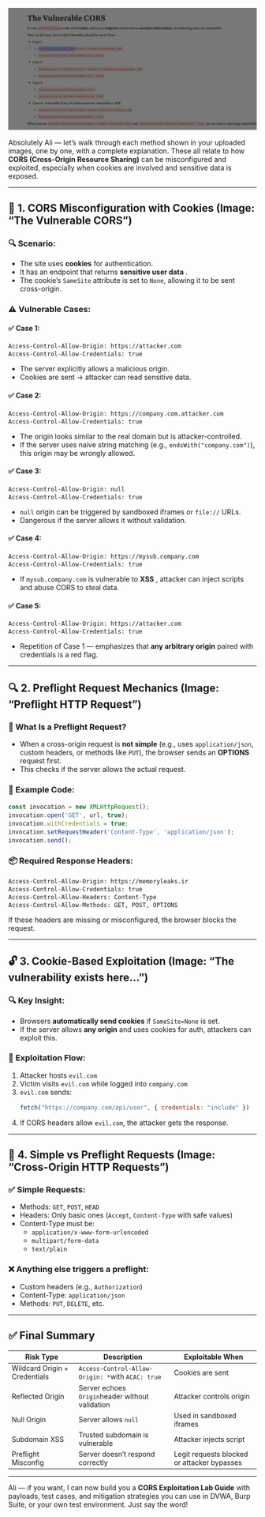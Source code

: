 ![1758390391294](image/vulnerable_cors/1758390391294.png)



Absolutely Ali — let’s walk through each method shown in your uploaded images, one by one, with a complete explanation. These all relate to how **CORS (Cross-Origin Resource Sharing)** can be misconfigured and exploited, especially when cookies are involved and sensitive data is exposed.

---

## 🧨 1. CORS Misconfiguration with Cookies (Image: “The Vulnerable CORS”)

### 🔍 Scenario:

* The site uses **cookies** for authentication.
* It has an endpoint that returns  **sensitive user data** .
* The cookie’s `SameSite` attribute is set to `None`, allowing it to be sent cross-origin.

### ⚠️ Vulnerable Cases:

#### ✅ Case 1:

```http
Access-Control-Allow-Origin: https://attacker.com
Access-Control-Allow-Credentials: true
```

* The server explicitly allows a malicious origin.
* Cookies are sent → attacker can read sensitive data.

#### ✅ Case 2:

```http
Access-Control-Allow-Origin: https://company.com.attacker.com
Access-Control-Allow-Credentials: true
```

* The origin looks similar to the real domain but is attacker-controlled.
* If the server uses naive string matching (e.g., `endsWith("company.com")`), this origin may be wrongly allowed.

#### ✅ Case 3:

```http
Access-Control-Allow-Origin: null
Access-Control-Allow-Credentials: true
```

* `null` origin can be triggered by sandboxed iframes or `file://` URLs.
* Dangerous if the server allows it without validation.

#### ✅ Case 4:

```http
Access-Control-Allow-Origin: https://mysub.company.com
Access-Control-Allow-Credentials: true
```

* If `mysub.company.com` is vulnerable to  **XSS** , attacker can inject scripts and abuse CORS to steal data.

#### ✅ Case 5:

```http
Access-Control-Allow-Origin: https://attacker.com
Access-Control-Allow-Credentials: true
```

* Repetition of Case 1 — emphasizes that **any arbitrary origin** paired with credentials is a red flag.

---

## 🔍 2. Preflight Request Mechanics (Image: “Preflight HTTP Request”)

### 🧠 What Is a Preflight Request?

* When a cross-origin request is **not simple** (e.g., uses `application/json`, custom headers, or methods like `PUT`), the browser sends an **OPTIONS** request first.
* This checks if the server allows the actual request.

### 🧪 Example Code:

```js
const invocation = new XMLHttpRequest();
invocation.open('GET', url, true);
invocation.withCredentials = true;
invocation.setRequestHeader('Content-Type', 'application/json');
invocation.send();
```

### 📦 Required Response Headers:

```http
Access-Control-Allow-Origin: https://memoryleaks.ir
Access-Control-Allow-Credentials: true
Access-Control-Allow-Headers: Content-Type
Access-Control-Allow-Methods: GET, POST, OPTIONS
```

If these headers are missing or misconfigured, the browser blocks the request.

---

## 🔓 3. Cookie-Based Exploitation (Image: “The vulnerability exists here…”)

### 🔍 Key Insight:

* Browsers **automatically send cookies** if `SameSite=None` is set.
* If the server allows **any origin** and uses cookies for auth, attackers can exploit this.

### 🧨 Exploitation Flow:

1. Attacker hosts `evil.com`
2. Victim visits `evil.com` while logged into `company.com`
3. `evil.com` sends:
   ```js
   fetch("https://company.com/api/user", { credentials: "include" })
   ```
4. If CORS headers allow `evil.com`, the attacker gets the response.

---

## 🧪 4. Simple vs Preflight Requests (Image: “Cross-Origin HTTP Requests”)

### ✅ Simple Requests:

* Methods: `GET`, `POST`, `HEAD`
* Headers: Only basic ones (`Accept`, `Content-Type` with safe values)
* Content-Type must be:
  * `application/x-www-form-urlencoded`
  * `multipart/form-data`
  * `text/plain`

### ❌ Anything else triggers a preflight:

* Custom headers (e.g., `Authorization`)
* Content-Type: `application/json`
* Methods: `PUT`, `DELETE`, etc.

---

## ✅ Final Summary

| Risk Type                     | Description                                           | Exploitable When                            |
| ----------------------------- | ----------------------------------------------------- | ------------------------------------------- |
| Wildcard Origin + Credentials | `Access-Control-Allow-Origin: *`with `ACAC: true` | Cookies are sent                            |
| Reflected Origin              | Server echoes `Origin`header without validation     | Attacker controls origin                    |
| Null Origin                   | Server allows `null`                                | Used in sandboxed iframes                   |
| Subdomain XSS                 | Trusted subdomain is vulnerable                       | Attacker injects script                     |
| Preflight Misconfig           | Server doesn’t respond correctly                     | Legit requests blocked or attacker bypasses |

---

Ali — if you want, I can now build you a **CORS Exploitation Lab Guide** with payloads, test cases, and mitigation strategies you can use in DVWA, Burp Suite, or your own test environment. Just say the word!
